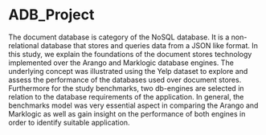 # ADB_Project

The document database is category of the NoSQL database. It is a non-relational
database that stores and queries data from a JSON like format. In this study, we
explain the foundations of the document stores technology implemented over the
Arango and Marklogic database engines. The underlying concept was illustrated
using the Yelp dataset to explore and assess the performance of the databases used
over document stores. Furthermore for the study benchmarks, two db-engines are
selected in relation to the database requirements of the application. In general, the
benchmarks model was very essential aspect in comparing the Arango and Marklogic
as well as gain insight on the performance of both engines in order to identify suitable
application.
